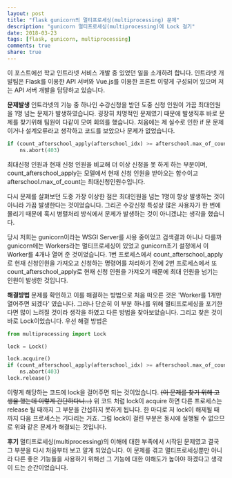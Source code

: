 ```yaml
---
layout: post
title: "flask gunicorn의 멀티프로세싱(multiprocessing) 문제"
description: "gunicorn 멀티프로세싱(multiprocessing)에 Lock 걸기"
date: 2018-03-23
tags: [flask, gunicorn, multiprocessing]
comments: true
share: true
---
```

이 포스트에선 학교 인트라넷 서비스 개발 중 있었던 일을 소개하려 합니다.
인트라넷 개발팀은 Flask를 이용한 API 서버와 Vue.js를 이용한 프론트 이렇게 구성되어 있으며 저는 API 서버 개발을 담당하고 있습니다.

**문제발생**
인트라넷의 기능 중 하나인 수강신청을 받던 도중 신청 인원이 가끔 최대인원을 1명 넘는 문제가 발생하였습니다.
굉장히 치명적인 문제였기 때문에 발생직후 바로 문제를 찾기위해 팀원이 다같이 모여 회의를 했습니다.
처음에는 제 실수로 인한 if 문 문제이거나 설계오류라고 생각하고 코드를 보았으나 문제가 없었습니다.
```python
if (count_afterschool_apply(afterschool_idx) >= afterschool.max_of_count):
    ns.abort(403)
```
최대신청 인원과 현재 신청 인원을 비교해 더 이상 신청을 못 하게 하는 부분이며, count_afterschool_apply는 모델에서 현재 신청 인원을 받아오는 함수이고 afterschool.max_of_count는 최대신청인원수입니다.

다시 문제를 살펴보던 도중 가장 이상한 점은 최대인원을 넘는 1명이 항상 발생하는 것이 아니라 가끔 발생한다는 것이었습니다. 그리곤 수강신청 특성상 많은 사용자가 한 번에 몰리기 때문에 혹시 병렬처리 방식에서 문제가 발생하는 것이 아니겠냐는 생각을 했습니다.

당시 저희는 gunicorn이라는 WSGI Server를 사용 중이었고 검색결과 아니나 다를까 gunicorn에는 Workers라는 멀티프로세싱이 있었고 gunicorn초기 설정에서 이 Worker를 4개나 열어 준 것이었습니다.
1번 프로세스에서 count_afterschool_apply로 현재 신청인원을 가져오고 신청하는 명령어를 처리하기 전에 2번 프로세스에서 또 count_afterschool_apply로 현재 신청 인원을 가져오기 때문에 최대 인원을 넘기는 인원이 발생한 것입니다.

**해결방법**
문제를 확인하고 이를 해결하는 방법으로 처음 떠오른 것은 'Worker를 1개만 열어주면 되겠다' 였습니다. 그러나 단순히 이 부분 하나를 위해 멀티프로세싱을 포기한다면 많이 느려질 것이라 생각을 하였고 다른 방법을 찾아보았습니다.
그리고 찾은 것이 바로 Lock이었습니다. 우선 해결 방법은
```python
from multiprocessing import Lock

lock = Lock()

lock.acquire()
if (count_afterschool_apply(afterschool_idx) >= afterschool.max_of_count):
	ns.abort(403)
lock.release()
```
이렇게 해당하는 코드에 lock을 걸어주면 되는 것이었습니다. ~~(이 문제를 찾기 위해 고생을 했는데 이렇게 간단하다니...)~~
위 코드 처럼 lock이 acquire 하면 다른 프로세스는 release 될 때까지 그 부분을 간섭하지 못하게 됩니다. 한 마디로 저 lock이 해제될 때까지 다음 프로세스는 기다리는 거죠. 그럼 lock이 걸린 부분은 동시에 실행될 수 없으므로 위와 같은 문제가 해결되는 것입니다.

**후기**
멀티프로세싱(multiprocessing)의 이해에 대한 부족에서 시작된 문제였고 결국 그 부분을 다시 처음부터 보고 알게 되었습니다. 이 문제를 겪고 멀티프로세싱뿐만 아니라 다른 좋은 기능들을 사용하기 위해선 그 기능에 대한 이해도가 높아야 하겠다고 생각이 드는 순간이었습니다.
